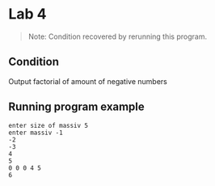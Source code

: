 # Lab 4

> Note: Condition recovered by rerunning this program.

## Condition

Output factorial of amount of negative numbers

## Running program example

```Running program
enter size of massiv 5
enter massiv -1
-2
-3
4
5
0 0 0 4 5 
6
```

